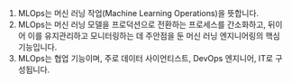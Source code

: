 1. MLOps는 머신 러닝 작업(Machine Learning Operations)을 뜻합니다.
2. MLOps는 머신 러닝 모델을 프로덕션으로 전환하는 프로세스를 간소화하고, 뒤이어 이를 유지관리하고 모니터링하는 데 주안점을 둔 머신 러닝 엔지니어링의 핵심 기능입니다. 
3. MLOps는 협업 기능이며, 주로 데이터 사이언티스트, DevOps 엔지니어, IT로 구성됩니다.